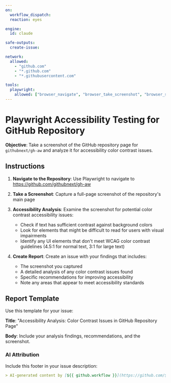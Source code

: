 ```yaml
---
on:
  workflow_dispatch:
  reaction: eyes

engine: 
  id: claude

safe-outputs:
  create-issue:

network:
  allowed:
    - "github.com"
    - "*.github.com"
    - "*.githubusercontent.com"

tools:
  playwright:
    allowed: ["browser_navigate", "browser_take_screenshot", "browser_snapshot", "browser_evaluate"]
---
```


# Playwright Accessibility Testing for GitHub Repository

**Objective**: Take a screenshot of the GitHub repository page for `githubnext/gh-aw` and analyze it for accessibility color contrast issues.

## Instructions

1. **Navigate to the Repository**: Use Playwright to navigate to https://github.com/githubnext/gh-aw

2. **Take a Screenshot**: Capture a full-page screenshot of the repository's main page

3. **Accessibility Analysis**: Examine the screenshot for potential color contrast accessibility issues:
   - Check if text has sufficient contrast against background colors
   - Look for elements that might be difficult to read for users with visual impairments
   - Identify any UI elements that don't meet WCAG color contrast guidelines (4.5:1 for normal text, 3:1 for large text)

4. **Create Report**: Create an issue with your findings that includes:
   - The screenshot you captured
   - A detailed analysis of any color contrast issues found
   - Specific recommendations for improving accessibility
   - Note any areas that appear to meet accessibility standards

## Report Template

Use this template for your issue:

**Title**: "Accessibility Analysis: Color Contrast Issues in GitHub Repository Page"

**Body**: Include your analysis findings, recommendations, and the screenshot.

### AI Attribution

Include this footer in your issue description:

```markdown
> AI-generated content by [${{ github.workflow }}](https://github.com/${{ github.repository }}/actions/runs/${{ github.run_id }}) may contain mistakes.
```